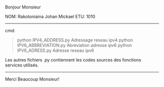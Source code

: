 Bonjour Monsieur

NOM: Rakotoniaina Johan Mickael
ETU: 1010

_______________________________________________________________________
cmd:
>python IPV4_ADDRESS.py
	Adressage reseau ipv4
>python IPV6_ABBREVIATION.py
	Abreviation adresse ipv6
>python IPV6_ADRESS.py
	Adresse reseau ipv6 

Les autres fichiers .py contiennent les codes sources des fonctions services utilisés.
_______________________________________________________________________
Merci Beaucoup Monsieur!